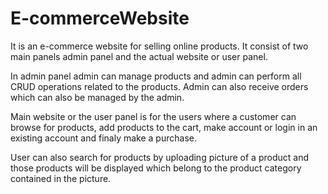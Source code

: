 # E-commerceWebsite

It is an e-commerce website for selling online products. It consist of two main panels admin panel and the actual website or user panel.

In admin panel admin can manage products and admin can perform all CRUD operations related to the products. Admin can also receive orders which can also be managed by the admin.

Main website or the user panel is for the users where a customer can browse for products, add products to the cart, make account or login in an existing account and finaly make a purchase.

User can also search for products by uploading picture of a product and those products will be displayed which belong to the product category contained in the picture.
